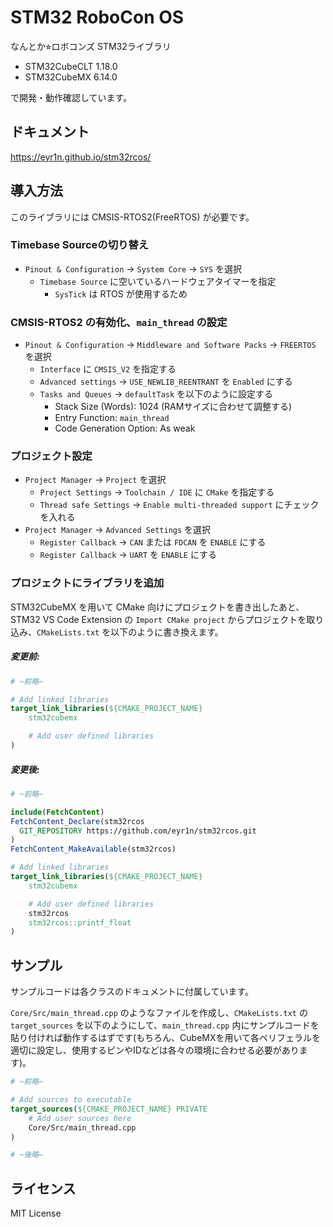 # STM32 RoboCon OS

なんとか⭐︎ロボコンズ STM32ライブラリ

- STM32CubeCLT 1.18.0
- STM32CubeMX 6.14.0

で開発・動作確認しています。

## ドキュメント

https://eyr1n.github.io/stm32rcos/

## 導入方法

このライブラリには CMSIS-RTOS2(FreeRTOS) が必要です。

### Timebase Sourceの切り替え

- `Pinout & Configuration` -> `System Core` -> `SYS` を選択
  - `Timebase Source` に空いているハードウェアタイマーを指定
    - `SysTick` は RTOS が使用するため

### CMSIS-RTOS2 の有効化、`main_thread` の設定

- `Pinout & Configuration` -> `Middleware and Software Packs` -> `FREERTOS` を選択
  - `Interface` に `CMSIS_V2` を指定する
  - `Advanced settings` -> `USE_NEWLIB_REENTRANT` を `Enabled` にする
  - `Tasks and Queues` -> `defaultTask` を以下のように設定する
    - Stack Size (Words): 1024 (RAMサイズに合わせて調整する)
    - Entry Function: `main_thread`
    - Code Generation Option: As weak

### プロジェクト設定

- `Project Manager` -> `Project` を選択
  - `Project Settings` -> `Toolchain / IDE` に `CMake` を指定する
  - `Thread safe Settings` -> `Enable multi-threaded support` にチェックを入れる
- `Project Manager` -> `Advanced Settings` を選択
  - `Register Callback` -> `CAN` または `FDCAN` を `ENABLE` にする
  - `Register Callback` -> `UART` を `ENABLE` にする


### プロジェクトにライブラリを追加

STM32CubeMX を用いて CMake 向けにプロジェクトを書き出したあと、STM32 VS Code Extension の `Import CMake project` からプロジェクトを取り込み、`CMakeLists.txt` を以下のように書き換えます。

##### 変更前:

```cmake
# ~前略~

# Add linked libraries
target_link_libraries(${CMAKE_PROJECT_NAME}
    stm32cubemx

    # Add user defined libraries
)
```

##### 変更後:

```cmake
# ~前略~

include(FetchContent)
FetchContent_Declare(stm32rcos
  GIT_REPOSITORY https://github.com/eyr1n/stm32rcos.git
)
FetchContent_MakeAvailable(stm32rcos)

# Add linked libraries
target_link_libraries(${CMAKE_PROJECT_NAME}
    stm32cubemx

    # Add user defined libraries
    stm32rcos
    stm32rcos::printf_float
)
```

## サンプル

サンプルコードは各クラスのドキュメントに付属しています。

`Core/Src/main_thread.cpp` のようなファイルを作成し、`CMakeLists.txt` の `target_sources` を以下のようにして、`main_thread.cpp` 内にサンプルコードを貼り付ければ動作するはずです(もちろん、CubeMXを用いて各ペリフェラルを適切に設定し、使用するピンやIDなどは各々の環境に合わせる必要があります)。

```cmake
# ~前略~

# Add sources to executable
target_sources(${CMAKE_PROJECT_NAME} PRIVATE
    # Add user sources here
    Core/Src/main_thread.cpp
)

# ~後略~
```

## ライセンス

MIT License
